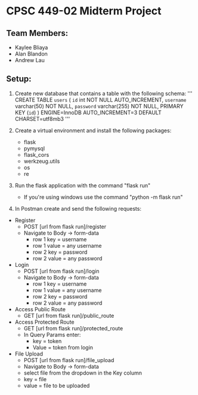 # CPSC 449-02 Midterm Project
## Team Members:
* Kaylee Bliaya
* Alan Blandon
* Andrew Lau

## Setup:
1. Create new database that contains a table with the following schema:
'''
CREATE TABLE `users` (
  `id` int NOT NULL AUTO_INCREMENT,
  `username` varchar(50) NOT NULL,
  `password` varchar(255) NOT NULL,
  PRIMARY KEY (`id`)
) ENGINE=InnoDB AUTO_INCREMENT=3 DEFAULT CHARSET=utf8mb3
'''

2. Create a virtual environment and install the following packages:
    * flask
    * pymysql
    * flask_cors
    * werkzeug.utils
    * os
    * re
3. Run the flask application with the command "flask run"
    * If you're using windows use the command "python -m flask run"

4. In Postman create and send the following requests:
* Register
    * POST [url from flask run]/register
    * Navigate to Body -> form-data
        * row 1 key = username
        * row 1 value = any username
        * row 2 key = password
        * row 2 value = any password
* Login
    * POST [url from flask run]/login
    * Navigate to Body -> form-data
        * row 1 key = username
        * row 1 value = any username
        * row 2 key = password
        * row 2 value = any password
* Access Public Route
    * GET [url from flask run]/public_route
* Access Protected Route
    * GET [url from flask run]/protected_route
    * In Query Params enter:
        * key = token
        * Value = token from login
* File Upload
    * POST [url from flask run]/file_upload
    * Navigate to Body -> form-data
    * select file from the dropdown in the Key column
    * key = file
    * value = file to be uploaded
